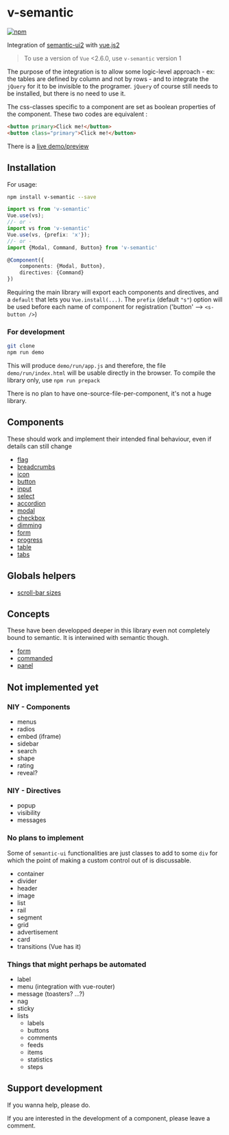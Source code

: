# v-semantic

[![npm](https://img.shields.io/npm/v/v-semantic.svg)](https://www.npmjs.com/package/v-semantic)

Integration of [semantic-ui2](https://semantic-ui.com) with [vue.js2](https://vuejs.org/)

> To use a version of `Vue` <2.6.0, use `v-semantic` version 1

The purpose of the integration is to allow some logic-level approach - ex: the tables are defined by column and not by rows - and to integrate the `jQuery` for it to be invisible to the programer. `jQuery` of course still needs to be installed, but there is no need to use it.

The css-classes specific to a component are set as boolean properties of the component. These two codes are equivalent :

```html
<button primary>Click me!</button>
<button class="primary">Click me!</button>
```

There is a [live demo/preview](http://emedware.tech/v-semantic/)

## Installation

For usage:

```sh
npm install v-semantic --save
```

```typescript
import vs from 'v-semantic'
Vue.use(vs);
//- or -
import vs from 'v-semantic'
Vue.use(vs, {prefix: 'x'});
//- or -
import {Modal, Command, Button} from 'v-semantic'

@Component({
    components: {Modal, Button},
    directives: {Command}
})
```

Requiring the main library will export each components and directives, and a `default` that lets you `Vue.install(...)`.
The `prefix` (default `"s"`) option will be used before each name of component for registration ('button' --> `<s-button />`)

### For development

```sh
git clone
npm run demo
```

This will produce `demo/run/app.js` and therefore, the file `demo/run/index.html` will be usable directly in the browser. To compile the library only, use `npm run prepack`

There is no plan to have one-source-file-per-component, it's not a huge library.

## Components

These should work and implement their intended final behaviour, even if details can still change

- [flag](./docs/components/flag.md)
- [breadcrumbs](./docs/components/breadcrumbs.md)
- [icon](./docs/components/icon.md)
- [button](./docs/components/button.md)
- [input](./docs/components/input.md)
- [select](./docs/components/select.md)
- [accordion](./docs/components/accordion.md)
- [modal](./docs/components/modal.md)
- [checkbox](./docs/components/checkbox.md)
- [dimming](./docs/components/dimm.md)
- [form](./docs/components/form.md)
- [progress](./docs/components/progress.md)
- [table](./docs/components/table.md)
- [tabs](./docs/components/tabs.md)

## Globals helpers

- [scroll-bar sizes](./docs/globals/scrollbar.md)

## Concepts

These have been developped deeper in this library even not completely bound to semantic. It is interwined with semantic though.

- [form](./docs/concepts/form.md)
- [commanded](./docs/concepts/commanded.md)
- [panel](./docs/concepts/panel.md)

## Not implemented yet

### NIY - Components

- menus
- radios
- embed (iframe)
- sidebar
- search
- shape
- rating
- reveal?

### NIY - Directives

- popup
- visibility
- messages

### No plans to implement

Some of `semantic-ui` functionalities are just classes to add to some `div` for which the point of making a custom control out of is discussable.

- container
- divider
- header
- image
- list
- rail
- segment
- grid
- advertisement
- card
- transitions (Vue has it)

### Things that might perhaps be automated

- label
- menu (integration with vue-router)
- message (toasters? ...?)
- nag
- sticky
- lists
  - labels
  - buttons
  - comments
  - feeds
  - items
  - statistics
  - steps

## Support development

If you wanna help, please do.

If you are interested in the development of a component, please leave a comment.